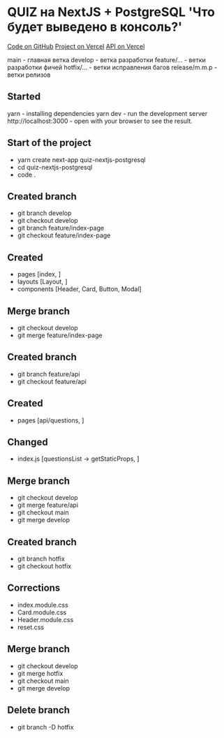 # QUIZ на NextJS + PostgreSQL 'Что будет выведено в консоль?'

[Code on GitHub](https://github.com/UglyGhoulChrist/quiz-nextjs-postgresql.git)
[Project on Vercel](https://quiz-nextjs-postgresql.vercel.app/)
[API on Vercel](https://quiz-nextjs-postgresql.vercel.app/api/questions/)

main - главная ветка
develop - ветка разработки
feature/... - ветки разработки фичей
hotfix/... - ветки исправления багов
release/m.m.p - ветки релизов

## Started

yarn                  - installing dependencies
yarn dev              - run the development server
http://localhost:3000 - open with your browser to see the result.

## Start of the project

- yarn create next-app quiz-nextjs-postgresql
- cd quiz-nextjs-postgresql
- code .

## Created branch

- git branch develop
- git checkout develop
- git branch feature/index-page
- git checkout feature/index-page

## Created

- pages [index, ]
- layouts [Layout, ]
- components [Header, Card, Button, Modal]

## Merge branch

- git checkout develop
- git merge feature/index-page

## Created branch

- git branch feature/api
- git checkout feature/api

## Created

- pages [api/questions, ]

## Changed

- index.js [questionsList -> getStaticProps, ]

## Merge branch

- git checkout develop
- git merge feature/api
- git checkout main
- git merge develop

## Created branch

- git branch hotfix
- git checkout hotfix

## Corrections

- index.module.css
- Card.module.css
- Header.module.css
- reset.css

## Merge branch

- git checkout develop
- git merge hotfix
- git checkout main
- git merge develop

## Delete branch

- git branch -D hotfix
